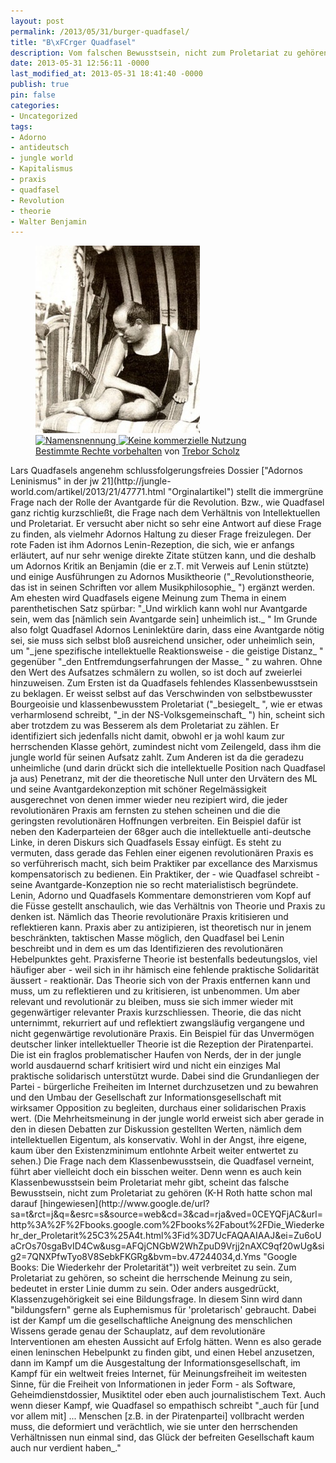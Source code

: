 ```yaml
---
layout: post
permalink: /2013/05/31/burger-quadfasel/
title: "B\xFCrger Quadfasel"
description: Vom falschen Bewusstsein, nicht zum Proletariat zu gehören
date: 2013-05-31 12:56:11 -0000
last_modified_at: 2013-05-31 18:41:40 -0000
publish: true
pin: false
categories:
- Uncategorized
tags:
- Adorno
- antideutsch
- jungle world
- Kapitalismus
- praxis
- quadfasel
- Revolution
- theorie
- Walter Benjamin
---
```

<figure>
  <a href="/assets/wp-content/uploads/2013/05/adorno-at-the-beach.jpg" target="_blank"><img src="/assets/wp-content/uploads/2013/05/adorno-at-the-beach-263x300.jpg" alt="Adorno at the Beach"></a>
  <figcaption>
    <a href="http://creativecommons.org/licenses/by-nc/2.0/">
      <img decoding="async" title="Namensnennung" src="https://minimeta.de/wp-content/uploads/cc-images/cc_icon_attribution_small.gif" alt="Namensnennung" border="0">
      <img decoding="async" title="Keine kommerzielle Nutzung" src="https://minimeta.de/wp-content/uploads/cc-images/cc_icon_noncomm_small.gif" alt="Keine kommerzielle Nutzung" border="0">
    </a><br>
    <a title="Attribution-NonCommercial License" href="http://creativecommons.org/licenses/by-nc/2.0/">Bestimmte Rechte vorbehalten</a> von <a href="http://www.flickr.com/photos/treborscholz">Trebor Scholz</a></figcaption>
</figure>
Lars Quadfasels angenehm schlussfolgerungsfreies Dossier ["Adornos Leninismus" in der jw 21](http://jungle-world.com/artikel/2013/21/47771.html "Orginalartikel") stellt die immergrüne Frage nach der Rolle der Avantgarde für die Revolution. Bzw., wie Quadfasel ganz richtig kurzschließt, die Frage nach dem Verhältnis von Intellektuellen und Proletariat. Er versucht aber nicht so sehr eine Antwort auf diese Frage zu finden, als vielmehr Adornos Haltung zu dieser Frage freizulegen. Der rote Faden ist ihm Adornos Lenin-Rezeption, die sich, wie er anfangs erläutert, auf nur sehr wenige direkte Zitate stützen kann, und die deshalb um Adornos Kritik an Benjamin (die er z.T. mit Verweis auf Lenin stützte) und einige Ausführungen zu Adornos Musiktheorie ("_Revolutionstheorie, das ist in seinen Schriften vor allem Musikphilosophie_ ") ergänzt werden. Am ehesten wird Quadfasels eigene Meinung zum Thema in einem parenthetischen Satz spürbar: "_Und wirklich kann wohl nur Avantgarde sein, wem das [nämlich sein Avantgarde sein] unheimlich ist._ " Im Grunde also folgt Quadfasel Adornos Leninlektüre darin, dass eine Avantgarde nötig sei, sie muss sich selbst bloß ausreichend unsicher, oder unheimlich sein, um "_jene spezifische intellektuelle Reaktionsweise - die geistige Distanz_ " gegenüber "_den Entfremdungserfahrungen der Masse_ " zu wahren. Ohne den Wert des Aufsatzes schmälern zu wollen, so ist doch auf zweierlei hinzuweisen.  Zum Ersten ist da Quadfasels fehlendes Klassenbewusstsein zu beklagen. Er weisst selbst auf das Verschwinden von selbstbewusster Bourgeoisie und klassenbewusstem Proletariat ("_besiegelt_ ", wie er etwas verharmlosend schreibt, "_in der NS-Volksgemeinschaft_ ") hin, scheint sich aber trotzdem zu was Besserem als dem Proletariat zu zählen. Er identifiziert sich jedenfalls nicht damit, obwohl er ja wohl kaum zur herrschenden Klasse gehört, zumindest nicht vom Zeilengeld, dass ihm die jungle world für seinen Aufsatz zahlt. Zum Anderen ist da die geradezu unheimliche (und darin drückt sich die intellektuelle Position nach Quadfasel ja aus) Penetranz, mit der die theoretische Null unter den Urvätern des ML und seine Avantgardekonzeption mit schöner Regelmässigkeit ausgerechnet von denen immer wieder neu rezipiert wird, die jeder revolutionären Praxis am fernsten zu stehen scheinen und die die geringsten revolutionären Hoffnungen verbreiten. Ein Beispiel dafür ist neben den Kaderparteien der 68ger auch die intellektuelle anti-deutsche Linke, in deren Diskurs sich Quadfasels Essay einfügt. Es steht zu vermuten, dass gerade das Fehlen einer eigenen revolutionären Praxis es so verführerisch macht, sich beim Praktiker par excellance des Marxismus kompensatorisch zu bedienen. Ein Praktiker, der - wie Quadfasel schreibt - seine Avantgarde-Konzeption nie so recht materialistisch begründete. Lenin, Adorno und Quadfasels Kommentare demonstrieren vom Kopf auf die Füsse gestellt anschaulich, wie das Verhältnis von Theorie und Praxis zu denken ist. Nämlich das Theorie revolutionäre Praxis kritisieren und reflektieren kann. Praxis aber zu antizipieren, ist theoretisch nur in jenem beschränkten, taktischen Masse möglich, den Quadfasel bei Lenin beschreibt und in dem es um das Identifizieren des revolutionären Hebelpunktes geht. Praxisferne Theorie ist bestenfalls bedeutungslos, viel häufiger aber - weil sich in ihr hämisch eine fehlende praktische Solidarität äussert - reaktionär. Das Theorie sich von der Praxis entfernen kann und muss, um zu reflektieren und zu kritisieren, ist unbenommen. Um aber relevant und revolutionär zu bleiben, muss sie sich immer wieder mit gegenwärtiger relevanter Praxis kurzschliessen. Theorie, die das nicht unternimmt, rekurriert auf und reflektiert zwangsläufig vergangene und nicht gegenwärtige revolutionäre Praxis. Ein Beispiel für das Unvermögen deutscher linker intellektueller Theorie ist die Rezeption der Piratenpartei. Die ist ein fraglos problematischer Haufen von Nerds, der in der jungle world ausdauernd scharf kritisiert wird und nicht ein einziges Mal praktische solidarisch unterstützt wurde. Dabei sind die Grundanliegen der Partei - bürgerliche Freiheiten im Internet durchzusetzen und zu bewahren und den Umbau der Gesellschaft zur Informationsgesellschaft mit wirksamer Opposition zu begleiten, durchaus einer solidarischen Praxis wert. (Die Mehrheitsmeinung in der jungle world erweist sich aber gerade in den in diesen Debatten zur Diskussion gestellten Werten, nämlich dem intellektuellen Eigentum, als konservativ. Wohl in der Angst, ihre eigene, kaum über den Existenzminimum entlohnte Arbeit weiter entwertet zu sehen.) Die Frage nach dem Klassenbewusstsein, die Quadfasel verneint, führt aber vielleicht doch ein bisschen weiter. Denn wenn es auch kein Klassenbewusstsein beim Proletariat mehr gibt, scheint das falsche Bewusstsein, nicht zum Proletariat zu gehören (K-H Roth hatte schon mal darauf [hingewiesen](http://www.google.de/url?sa=t&rct=j&q=&esrc=s&source=web&cd=3&cad=rja&ved=0CEYQFjAC&url=http%3A%2F%2Fbooks.google.com%2Fbooks%2Fabout%2FDie_Wiederkehr_der_Proletarit%25C3%25A4t.html%3Fid%3D7UcFAQAAIAAJ&ei=Zu6oUaCrOs70sgaBvID4Cw&usg=AFQjCNGbW2WhZpuD9Vrjj2nAXC9qf20wUg&sig2=7QNXPfwTyo8V8SebkFKGRg&bvm=bv.47244034,d.Yms "Google Books: Die Wiederkehr der Proletarität")) weit verbreitet zu sein. Zum Proletariat zu gehören, so scheint die herrschende Meinung zu sein, bedeutet in erster Linie dumm zu sein. Oder anders ausgedrückt, Klassenzugehörigkeit sei eine Bildungsfrage. In diesem Sinn wird dann "bildungsfern" gerne als Euphemismus für 'proletarisch' gebraucht. Dabei ist der Kampf um die gesellschaftliche Aneignung des menschlichen Wissens gerade genau der Schauplatz, auf dem revolutionäre Interventionen am ehesten Aussicht auf Erfolg hätten. Wenn es also gerade einen leninschen Hebelpunkt zu finden gibt, und einen Hebel anzusetzen, dann im Kampf um die Ausgestaltung der Informationsgesellschaft, im Kampf für ein weltweit freies Internet, für Meinungsfreiheit im weitesten Sinne, für die Freiheit von Informationen in jeder Form - als Software, Geheimdienstdossier, Musiktitel oder eben auch journalistischem Text. Auch wenn dieser Kampf, wie Quadfasel so empathisch schreibt "_auch für [und vor allem mit] ... Menschen [z.B. in der Piratenpartei] vollbracht werden muss, die deformiert und verächtlich, wie sie unter den herrschenden Verhältnissen nun einmal sind, das Glück der befreiten Gesellschaft kaum auch nur verdient haben_."
